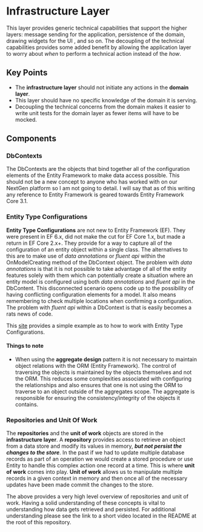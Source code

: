 # Infrastructure Layer
This layer provides generic technical capabilities that support the higher layers: message sending for the application, persistence of the domain, drawing widgets for the UI , and so on.  The decoupling of the technical capabilities provides some added benefit by allowing the application layer to worry about *when* to perform a technical action instead of the *how*.

## Key Points
* The **infrastructure layer** should not initiate any actions in the **domain layer**.
* This layer should have no specific knowledge of the domain it is serving.
* Decoupling the technical concerns from the domain makes it easier to write unit tests for the domain layer as fewer items will have to be mocked.

## Components

### DbContexts
The DbContexts are the objects that bind together all of the configuration elements of the Entity Framework to make data access possible.  This should not be a new concept to anyone who has worked with on our NextGen platform so I am not going to detail. I will say that as of this writing any reference to Entity Framework is geared towards Entity Framework Core 3.1.

### Entity Type Configurations
**Entity Type Configurations** are not new to Entity Framework (EF).  They were present in EF 6.x, did not make the cut for EF Core 1.x, but made a return in EF Core 2.x+.  They provide for a way to capture all of the configuration of an entity object within a single class.  The alternatives to this are to make use of *data annotations* or *fluent api* within the OnModelCreating method of the DbContext object.  The problem with *data annotations* is that it is not possible to take advantage of all of the entity features solely with them which can potentially create a situation where an entity model is configured using both *data annotations* and *fluent api* in the DbContent.  This disconnected scenario opens code up to the possibility of having conflicting configuration elements for a model.  It also means remembering to check multiple locations when confirming a configuration.  The problem with *fluent api* within a DbContext is that is easily becomes a rats news of code.

This [site](http://anthonygiretti.com/2018/01/11/entity-framework-core-2-entity-type-configuration/) provides a simple example as to how to work with Entity Type Configurations.

#### Things to note
* When using the **aggregate design** pattern it is not necessary to maintain object relations with the ORM (Entity Framework).  The control of traversing the objects is maintained by the objects themselves and not the ORM.  This reduces some complexities associated with configuring the relationships and also ensures that one is not using the ORM to traverse to an object outside of the aggregates scope.  The aggregate is responsible for ensuring the consistency/integrity of the objects it contains.  

### Repositories and Unit Of Work

The **repositories** and the **unit of work** objects are stored in the **infrastructure layer**.  A **repository** provides access to retrieve an object from a data store and modify its values in memory, ***but not persist the changes to the store***.  In the past if we had to update multiple database records as part of an operation we would create a stored procedure or use Entity to handle this complex action one record at a time.  This is where **unit of work** comes into play.  **Unit of work** allows us to manipulate multiple records in a given context in memory and then once all of the necessary updates have been made commit the changes to the store.

The above provides a very high level overview of repositories and unit of work.  Having a solid understanding of these concepts is vital to understanding how data gets retrieved and persisted.  For additional understanding please see the link to a short video located in the README at the root of this repository.


